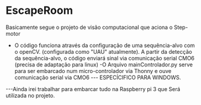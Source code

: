 # EscapeRoom




Basicamente segue o projeto de visão computacional que aciona o Step-motor
- O código funciona através da configuração de uma sequência-alvo com o openCV. (configurada como "UAU" atualmente). A partir da detecção da sequência-alvo, o código enviará sinal via comunicação serial CMO6 (precisa de adaptação para linux)
-O Arquivo mainControlador.py serve para ser embarcado num micro-controlador via Thonny e ouve comunicação serial via CMO6 --- ESPECÍCIFICO PARA WINDOWS.

---Ainda irei trabalhar para embarcar tudo na Raspberry pi 3 que Será utilizada no projeto.
